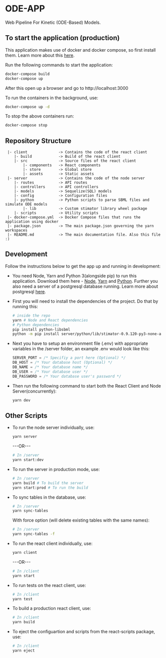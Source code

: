 # ODE-APP

Web Pipeline For Kinetic (ODE-Based) Models.

## To start the application (production)

This application makes use of docker and docker compose, so first install them. Learn more about this [here](https://www.docker.com/get-started).

Run the following commands to start the application:

```bash
docker-compose build
docker-compose up
```

After this open up a browser and go to http://localhost:3000

To run the containers in the background, use:

```bash
docker-compose up -d
```

To stop the above containers run:

```bash
docker-compose stop
```

## Repository Structure

```
 |- client              -> Contains the code of the react client
    |- build            -> Build of the react client
    |- src              -> Source files of the react client
        |- components   -> React components
        |- store        -> Global store
        |- assets       -> Static assets
 |- server              -> Contains the code of the node server
    |- routes           -> API routes
    |- controllers      -> API controllers
    |- models           -> Sequelize(SQL) models
    |- config           -> Configuration files
    |- python           -> Python scripts to parse SBML files and simulate ODE models
        |- lib          -> Custom stimator library wheel package
    |- scripts          -> Utility scripts
 |- docker-compose.yml  -> Docker Compose files that runs the application using docker
 |- package.json        -> The main package.json governing the yarn workspaces
 |- README.md           -> The main documentation file. Also this file :)
```

## Development

Follow the instructions below to get the app up and running in development:

- You need Node, Yarn and Python 3(alongside pip) to run this application. Download them here - [Node](https://nodejs.org/), [Yarn](https://yarnpkg.com) and [Python](https://www.python.org/downloads/). Further you also need a server of a postgresql database running. Learn more about postgresql [here](https://www.postgresql.org/).

- First you will need to install the dependencies of the project. Do that by running this:

  ```bash
  # inside the repo
  yarn # Node and React dependencies
  # Python dependencies
  pip install python-libsbml
  python -m pip install server/python/lib/stimator-0.9.120-py3-none-any.whl
  ```

- Next you have to setup an environment file (.env) with appropriate variables in the /server folder, an example .env would look like this:

  ```js
  SERVER_PORT = /* Specifiy a port here (Optional) */
  DB_HOST = /* Your database host (Optional) */
  DB_NAME = /* Your database name */
  DB_USER = /* Your database user */
  DB_PASSWORD = /* Your database user's password */
  ```

- Then run the following command to start both the React Client and Node Server(concurrently):

  ```bash
  yarn dev
  ```

## Other Scripts

- To run the node server individually, use:

  ```bash
  yarn server
  ```

  ---OR---

  ```bash
  # In /server
  yarn start:dev
  ```

- To run the server in production mode, use:

  ```bash
  # In /server
  yarn build # To build the server
  yarn start:prod # To run the build
  ```

* To sync tables in the database, use:

  ```bash
  # In /server
  yarn sync-tables
  ```

  With force option (will delete existing tables with the same names):

  ```bash
  # In /server
  yarn sync-tables -f
  ```

* To run the react client individually, use:

  ```bash
  yarn client
  ```

  ---OR---

  ```bash
  # In /client
  yarn start
  ```

* To run tests on the react client, use:

  ```bash
  # In /client
  yarn test
  ```

* To build a production react client, use:

  ```bash
  # In /client
  yarn build
  ```

* To eject the configuartion and scripts from the react-scripts package, use:

  ```bash
  # In /client
  yarn eject
  ```
